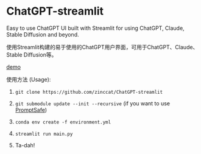 # ChatGPT-streamlit
Easy to use ChatGPT UI built with Streamlit for using ChatGPT, Claude, Stable Diffusion and beyond.

使用Streamlit构建的易于使用的ChatGPT用户界面，可用于ChatGPT、Claude、Stable Diffusion等。

[demo](figures/demo.png)

使用方法 (Usage):

1. `git clone https://github.com/zinccat/ChatGPT-streamlit`

2. `git submodule update --init --recursive` (if you want to use [PromptSafe](https://github.com/zinccat/ChatGPT-streamlit))

3. `conda env create -f environment.yml`

4. `streamlit run main.py`

5. Ta-dah!